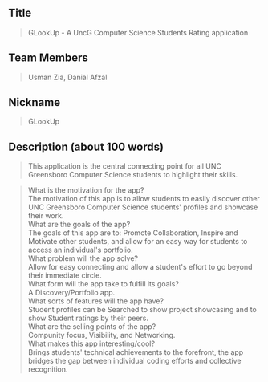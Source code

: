 ## Title

> GLookUp - A UncG Computer Science Students Rating application

 

## Team Members

> Usman Zia,
> Danial Afzal

 

## Nickname

> GLookUp


## Description (about 100 words)

> This application is the central connecting point for all UNC Greensboro Computer Science students to highlight their skills.

> What is the motivation for the app?  
> The motivation of this app is to allow students to easily discover other UNC Greensboro Computer Science students' profiles and showcase their work.  
> What are the goals of the app?  
> The goals of this app are to: Promote Collaboration, Inspire and Motivate other students, and allow for an easy way for students to access an individual's portfolio.  
> What problem will the app solve?  
> Allow for easy connecting and allow a student's effort to go beyond their immediate circle.  
> What form will the app take to fulfill its goals?  
> A Discovery/Portfolio app.  
> What sorts of features will the app have?  
> Student profiles can be Searched to show project showcasing and to show Student ratings by their peers.  
> What are the selling points of the app?  
> Compunity focus, Visibility, and Networking.  
> What makes this app interesting/cool?  
> Brings students' technical achievements to the forefront, the app bridges the gap between individual coding efforts and collective recognition.  
